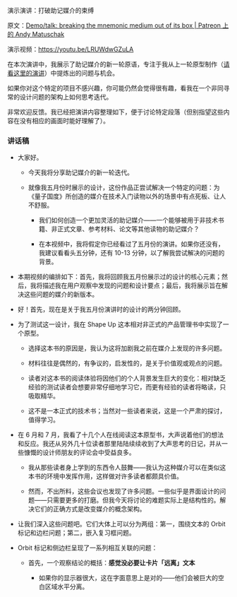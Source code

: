 演示演讲：打破助记媒介的束缚

原文：[Demo/talk: breaking the mnemonic medium out of its box | Patreon 上的 Andy Matuschak](https://www.patreon.com/posts/demo-talk-medium-71081197)

演示视频：https://youtu.be/LRUWdwGZuLA

在本次演讲中，我展示了助记媒介的新一轮原语，专注于我从上一轮原型制作（[请看这里的演讲](https://www.patreon.com/posts/66348634)）中提炼出的问题与机会。

如果你对这个特定的项目不感兴趣，你可能仍然会觉得很有趣，看我在一个非同寻常的设计问题的架构上如何思考迭代。

非常欢迎反馈。我已经把演讲内容整理如下，便于讨论特定段落（但别指望这些内容在没有相应的画面时能好理解了）。

### 讲话稿

- 大家好。

  - 今天我将分享助记媒介的新一轮迭代。

  - 就像我五月份时展示的设计，这份作品正尝试解决一个特定的问题：为《量子国度》所创造的媒介在技术入门读物以外的场景中有点死板、让人不舒服。

    - 我们如何创造一个更加灵活的助记媒介——一个能够被用于非技术书籍、非正式文章、参考材料、论文等其他读物的助记媒介？

    - 在本视频中，我将假定你已经看过了五月份的演讲。如果你还没有，我建议看看头五分钟，还有 10-13 分钟，以了解我尝试解决的问题的背景。

- 本期视频的编排如下：首先，我将回顾我五月份展示过的设计的核心元素；然后，我将描述我在用户观察中发现的问题和设计要点；最后，我将展示旨在解决这些问题的媒介的新版本。

- 好！首先，现在是关于我五月份演讲时的设计的两分钟回顾。

- 为了测试这一设计，我在 Shape Up 这本相对非正式的产品管理书中实现了一个原型。

  - 选择这本书的原因是，我认为这将加剧我之前在媒介上发现的许多问题。

  - 材料往往是偶然的，有争议的，启发性的，是关于价值观或观点的问题。

  - 读者对这本书的阅读体验将因他们的个人背景发生巨大的变化：相对缺乏经验的测试读者会想要非常仔细地学习它，而更有经验的读者将略读，只吸取精华。

  - 这不是一本正式的技术书；当然对一些读者来说，这是一个严肃的探讨，值得学习。

- 在 6 月和 7 月，我看了十几个人在线阅读这本原型书，大声说着他们的想法和反应。我还从另外几十位读者那里陆陆续续收到了大声思考的日记，并从一些慷慨的设计师朋友的评论会中受益良多。

  - 我从那些读者身上学到的东西令人鼓舞——我认为这种媒介可以在类似这本书的环境中发挥作用，这样做对许多读者都颇具价值。

  - 然而，不出所料，这些会议也发现了许多问题。一些似乎是界面设计的问题——只需要更多的打磨。但我今天将讨论的难题实际上是结构性的。解决它们的正确方式是改变媒介的概念架构。

- 让我们深入这些问题吧。它们大体上可以分为两组：第一，围绕文本的 Orbit 标记和边栏问题；第二，嵌入复习框问题。

- Orbit 标记和侧边栏呈现了一系列相互关联的问题：

  - 首先，一个观察结论的概括：**感觉没必要让卡片「远离」文本**

    - 如果你的显示器很大，这在字面意思上是对的——他们会被巨大的空白区域水平分离。